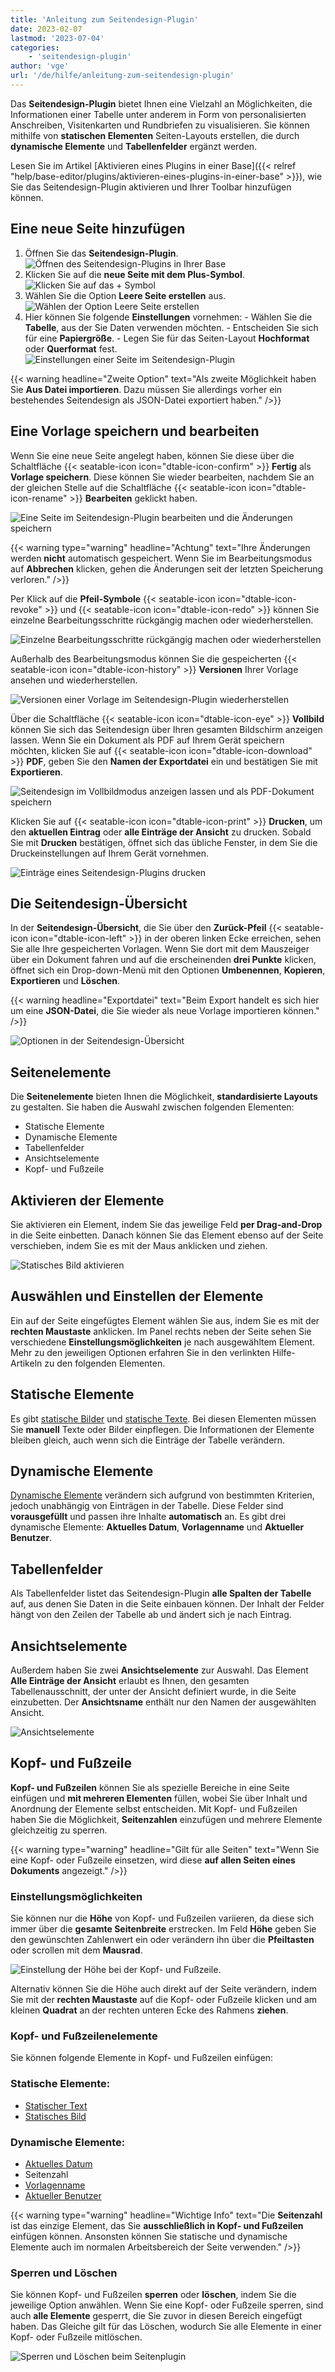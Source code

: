 ```yaml
---
title: 'Anleitung zum Seitendesign-Plugin'
date: 2023-02-07
lastmod: '2023-07-04'
categories:
    - 'seitendesign-plugin'
author: 'vge'
url: '/de/hilfe/anleitung-zum-seitendesign-plugin'
---
```


Das **Seitendesign-Plugin** bietet Ihnen eine Vielzahl an Möglichkeiten, die Informationen einer Tabelle unter anderem in Form von personalisierten Anschreiben, Visitenkarten und Rundbriefen zu visualisieren. Sie können mithilfe von **statischen Elementen** Seiten-Layouts erstellen, die durch **dynamische Elemente** und **Tabellenfelder** ergänzt werden.

Lesen Sie im Artikel [Aktivieren eines Plugins in einer Base]({{< relref "help/base-editor/plugins/aktivieren-eines-plugins-in-einer-base" >}}), wie Sie das Seitendesign-Plugin aktivieren und Ihrer Toolbar hinzufügen können.

## Eine neue Seite hinzufügen

1. Öffnen Sie das **Seitendesign-Plugin**.
   ![Öffnen des Seitendesign-Plugins in Ihrer Base](images/open-page-design-plugin.png)
1. Klicken Sie auf die **neue Seite mit dem Plus-Symbol**.
   ![Klicken Sie auf das + Symbol](images/add-new-page-to-page-design-plugin.png)
1. Wählen Sie die Option **Leere Seite erstellen** aus.
   ![Wählen der Option Leere Seite erstellen](images/create-blank-page.png)
1. Hier können Sie folgende **Einstellungen** vornehmen: - Wählen Sie die **Tabelle**, aus der Sie Daten verwenden möchten. - Entscheiden Sie sich für eine **Papiergröße**. - Legen Sie für das Seiten-Layout **Hochformat** oder **Querformat** fest.
   ![Einstellungen einer Seite im Seitendesign-Plugin](images/settings-page-design-plugin.png)

{{< warning  headline="Zweite Option"  text="Als zweite Möglichkeit haben Sie **Aus Datei importieren**. Dazu müssen Sie allerdings vorher ein bestehendes Seitendesign als JSON-Datei exportiert haben." />}}

## Eine Vorlage speichern und bearbeiten

Wenn Sie eine neue Seite angelegt haben, können Sie diese über die Schaltfläche {{< seatable-icon icon="dtable-icon-confirm" >}} **Fertig** als **Vorlage speichern**. Diese können Sie wieder bearbeiten, nachdem Sie an der gleichen Stelle auf die Schaltfläche {{< seatable-icon icon="dtable-icon-rename" >}} **Bearbeiten** geklickt haben.

![Eine Seite im Seitendesign-Plugin bearbeiten und die Änderungen speichern](images/page-design-plugin-options-edit-page.gif)

{{< warning  type="warning" headline="Achtung"  text="Ihre Änderungen werden **nicht** automatisch gespeichert. Wenn Sie im Bearbeitungsmodus auf **Abbrechen** klicken, gehen die Änderungen seit der letzten Speicherung verloren." />}}

Per Klick auf die **Pfeil-Symbole** {{< seatable-icon icon="dtable-icon-revoke" >}} und {{< seatable-icon icon="dtable-icon-redo" >}} können Sie einzelne Bearbeitungsschritte rückgängig machen oder wiederherstellen.

![Einzelne Bearbeitungsschritte rückgängig machen oder wiederherstellen ](images/use-arrows-for-undo-edits.gif)

Außerhalb des Bearbeitungsmodus können Sie die gespeicherten {{< seatable-icon icon="dtable-icon-history" >}} **Versionen** Ihrer Vorlage ansehen und wiederherstellen.

![Versionen einer Vorlage im Seitendesign-Plugin wiederherstellen](images/restore-pages-page-design-plugin.gif)

Über die Schaltfläche {{< seatable-icon icon="dtable-icon-eye" >}} **Vollbild** können Sie sich das Seitendesign über Ihren gesamten Bildschirm anzeigen lassen. Wenn Sie ein Dokument als PDF auf Ihrem Gerät speichern möchten, klicken Sie auf {{< seatable-icon icon="dtable-icon-download" >}} **PDF**, geben Sie den **Namen der Exportdatei** ein und bestätigen Sie mit **Exportieren**.

![Seitendesign im Vollbildmodus anzeigen lassen und als PDF-Dokument speichern](images/full-screen-and-pdf-page.png)

Klicken Sie auf {{< seatable-icon icon="dtable-icon-print" >}} **Drucken**, um den **aktuellen Eintrag** oder **alle Einträge der Ansicht** zu drucken. Sobald Sie mit **Drucken** bestätigen, öffnet sich das übliche Fenster, in dem Sie die Druckeinstellungen auf Ihrem Gerät vornehmen.

![Einträge eines Seitendesign-Plugins drucken](images/print-page-page-design-plugin.png)

## Die Seitendesign-Übersicht

In der **Seitendesign-Übersicht**, die Sie über den **Zurück-Pfeil** {{< seatable-icon icon="dtable-icon-left" >}} in der oberen linken Ecke erreichen, sehen Sie alle Ihre gespeicherten Vorlagen. Wenn Sie dort mit dem Mauszeiger über ein Dokument fahren und auf die erscheinenden **drei Punkte** klicken, öffnet sich ein Drop-down-Menü mit den Optionen **Umbenennen**, **Kopieren**, **Exportieren** und **Löschen**.

{{< warning  headline="Exportdatei"  text="Beim Export handelt es sich hier um eine **JSON-Datei**, die Sie wieder als neue Vorlage importieren können." />}}

![Optionen in der Seitendesign-Übersicht](images/page-design-page-overview-options.png)

## Seitenelemente

Die **Seitenelemente** bieten Ihnen die Möglichkeit, **standardisierte Layouts** zu gestalten. Sie haben die Auswahl zwischen folgenden Elementen:

- Statische Elemente
- Dynamische Elemente
- Tabellenfelder
- Ansichtselemente
- Kopf- und Fußzeile

## Aktivieren der Elemente

Sie aktivieren ein Element, indem Sie das jeweilige Feld **per Drag-and-Drop** in die Seite einbetten. Danach können Sie das Element ebenso auf der Seite verschieben, indem Sie es mit der Maus anklicken und ziehen.

![Statisches Bild aktivieren](images/Statisches-Bild-aktivieren.gif)

## Auswählen und Einstellen der Elemente

Ein auf der Seite eingefügtes Element wählen Sie aus, indem Sie es mit der **rechten Maustaste** anklicken. Im Panel rechts neben der Seite sehen Sie verschiedene **Einstellungsmöglichkeiten** je nach ausgewähltem Element. Mehr zu den jeweiligen Optionen erfahren Sie in den verlinkten Hilfe-Artikeln zu den folgenden Elementen.

## Statische Elemente

Es gibt [statische Bilder](https://seatable.io/docs/seitendesign-plugin/statisches-bild/) und [statische Texte](https://seatable.io/docs/seitendesign-plugin/statischer-text/). Bei diesen Elementen müssen Sie **manuell** Texte oder Bilder einpflegen. Die Informationen der Elemente bleiben gleich, auch wenn sich die Einträge der Tabelle verändern.

## Dynamische Elemente

[Dynamische Elemente](https://seatable.io/docs/seitendesign-plugin/dynamische-elemente/) verändern sich aufgrund von bestimmten Kriterien, jedoch unabhängig von Einträgen in der Tabelle. Diese Felder sind **vorausgefüllt** und passen ihre Inhalte **automatisch** an. Es gibt drei dynamische Elemente: **Aktuelles Datum**, **Vorlagenname** und **Aktueller Benutzer**.

## Tabellenfelder

Als Tabellenfelder listet das Seitendesign-Plugin **alle Spalten der Tabelle** auf, aus denen Sie Daten in die Seite einbauen können. Der Inhalt der Felder hängt von den Zeilen der Tabelle ab und ändert sich je nach Eintrag.

## Ansichtselemente

Außerdem haben Sie zwei **Ansichtselemente** zur Auswahl. Das Element **Alle Einträge der Ansicht** erlaubt es Ihnen, den gesamten Tabellenausschnitt, der unter der Ansicht definiert wurde, in die Seite einzubetten. Der **Ansichtsname** enthält nur den Namen der ausgewählten Ansicht.

![Ansichtselemente](images/Ansichtselemente.png)

## Kopf- und Fußzeile

**Kopf- und Fußzeilen** können Sie als spezielle Bereiche in eine Seite einfügen und **mit mehreren Elementen** füllen, wobei Sie über Inhalt und Anordnung der Elemente selbst entscheiden. Mit Kopf- und Fußzeilen haben Sie die Möglichkeit, **Seitenzahlen** einzufügen und mehrere Elemente gleichzeitig zu sperren.

{{< warning  type="warning" headline="Gilt für alle Seiten"  text="Wenn Sie eine Kopf- oder Fußzeile einsetzen, wird diese **auf allen Seiten eines Dokuments** angezeigt." />}}

### Einstellungsmöglichkeiten

Sie können nur die **Höhe** von Kopf- und Fußzeilen variieren, da diese sich immer über die **gesamte Seitenbreite** erstrecken. Im Feld **Höhe** geben Sie den gewünschten Zahlenwert ein oder verändern ihn über die **Pfeiltasten** oder scrollen mit dem **Mausrad**.

![Einstellung der Höhe bei der Kopf- und Fußzeile.](images/Einstellungen-Kopfzeile.gif)

Alternativ können Sie die Höhe auch direkt auf der Seite verändern, indem Sie mit der **rechten Maustaste** auf die Kopf- oder Fußzeile klicken und am kleinen **Quadrat** an der rechten unteren Ecke des Rahmens **ziehen**.

### Kopf- und Fußzeilenelemente

Sie können folgende Elemente in Kopf- und Fußzeilen einfügen:

### Statische Elemente:

- [Statischer Text](https://seatable.io/docs/seitendesign-plugin/statischer-text/)
- [Statisches Bild](https://seatable.io/docs/seitendesign-plugin/statisches-bild/)

### Dynamische Elemente:

- [Aktuelles Datum](https://seatable.io/docs/seitendesign-plugin/dynamische-elemente/)
- Seitenzahl
- [Vorlagenname](https://seatable.io/docs/seitendesign-plugin/dynamische-elemente/)
- [Aktueller Benutzer](https://seatable.io/docs/seitendesign-plugin/dynamische-elemente/)

{{< warning  type="warning" headline="Wichtige Info"  text="Die **Seitenzahl** ist das einzige Element, das Sie **ausschließlich in Kopf- und Fußzeilen** einfügen können. Ansonsten können Sie statische und dynamische Elemente auch im normalen Arbeitsbereich der Seite verwenden." />}}

### Sperren und Löschen

Sie können Kopf- und Fußzeilen **sperren** oder **löschen**, indem Sie die jeweilige Option anwählen. Wenn Sie eine Kopf- oder Fußzeile sperren, sind auch **alle Elemente** gesperrt, die Sie zuvor in diesen Bereich eingefügt haben. Das Gleiche gilt für das Löschen, wodurch Sie alle Elemente in einer Kopf- oder Fußzeile mitlöschen.

![Sperren und Löschen beim Seitenplugin](images/sperren-und-loeschen.png)
